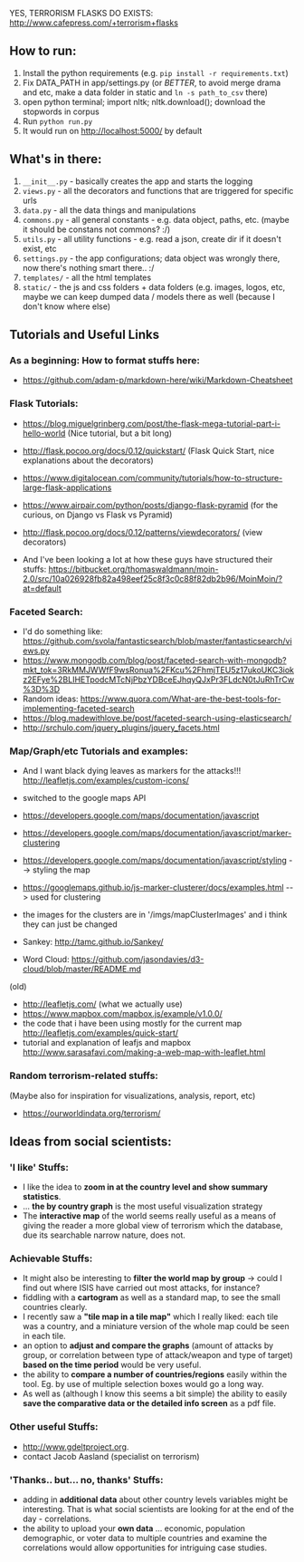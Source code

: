 YES, TERRORISM FLASKS DO EXISTS: http://www.cafepress.com/+terrorism+flasks

## How to run:

1. Install the python requirements (e.g. `pip install -r requirements.txt`)
1. Fix DATA_PATH in app/settings.py (or *BETTER*, to avoid merge drama and etc, make a data folder in static and `ln -s path_to_csv` there)
1. open python terminal; import nltk; nltk.download(); download the stopwords in corpus
1. Run `python run.py`
1. It would run on [http://localhost:5000/](http://localhost:5000/) by default

## What's in there:
1. `__init__.py` - basically creates the app and starts the logging
1. `views.py` - all the decorators and functions that are triggered for specific urls
1. `data.py` - all the data things and manipulations 
1. `commons.py` - all general constants - e.g. data object, paths, etc. (maybe it should be constans not commons? :/)
1. `utils.py` - all utility functions - e.g. read a json, create dir if it doesn't exist, etc
1. `settings.py` - the app configurations; data object was wrongly there, now there's nothing smart there.. :/ 
1. `templates/` - all the html templates
1. `static/` - the js and css folders + data folders (e.g. images, logos, etc, maybe we can keep dumped data / models there as well (because I don't know where else) 

## Tutorials and Useful Links

### As a beginning: How to format stuffs here:
- https://github.com/adam-p/markdown-here/wiki/Markdown-Cheatsheet

### Flask Tutorials:

- https://blog.miguelgrinberg.com/post/the-flask-mega-tutorial-part-i-hello-world (Nice tutorial, but a bit long)
- http://flask.pocoo.org/docs/0.12/quickstart/ (Flask Quick Start, nice explanations about the decorators)
- https://www.digitalocean.com/community/tutorials/how-to-structure-large-flask-applications
- https://www.airpair.com/python/posts/django-flask-pyramid (for the curious, on Django vs Flask vs Pyramid)
- http://flask.pocoo.org/docs/0.12/patterns/viewdecorators/ (view decorators)

- And I've been looking a lot at how these guys have structured their stuffs: https://bitbucket.org/thomaswaldmann/moin-2.0/src/10a026928fb82a498eef25c8f3c0c88f82db2b96/MoinMoin/?at=default

### Faceted Search:
- I'd do something like: https://github.com/svola/fantasticsearch/blob/master/fantasticsearch/views.py
- https://www.mongodb.com/blog/post/faceted-search-with-mongodb?mkt_tok=3RkMMJWWfF9wsRonua%2FKcu%2FhmjTEU5z17ukoUKC3iokz2EFye%2BLIHETpodcMTcNjPbzYDBceEJhqyQJxPr3FLdcN0tJuRhTrCw%3D%3D
- Random ideas: https://www.quora.com/What-are-the-best-tools-for-implementing-faceted-search
- https://blog.madewithlove.be/post/faceted-search-using-elasticsearch/
- http://srchulo.com/jquery_plugins/jquery_facets.html

### Map/Graph/etc Tutorials and examples:
- And I want black dying leaves as markers for the attacks!!! http://leafletjs.com/examples/custom-icons/
- switched to the google maps API
- https://developers.google.com/maps/documentation/javascript
- https://developers.google.com/maps/documentation/javascript/marker-clustering 
- https://developers.google.com/maps/documentation/javascript/styling --> styling the map
- https://googlemaps.github.io/js-marker-clusterer/docs/examples.html --> used for clustering
- the images for the clusters are in '/imgs/mapClusterImages' and i think they can just be changed

- Sankey: http://tamc.github.io/Sankey/
- Word Cloud: https://github.com/jasondavies/d3-cloud/blob/master/README.md

(old)
- http://leafletjs.com/ (what we actually use)
- https://www.mapbox.com/mapbox.js/example/v1.0.0/
- the code that i have been using mostly for the current map http://leafletjs.com/examples/quick-start/ 
- tutorial and explanation of leafjs and mapbox http://www.sarasafavi.com/making-a-web-map-with-leaflet.html

### Random terrorism-related stuffs:

(Maybe also for inspiration for visualizations, analysis, report, etc)

- https://ourworldindata.org/terrorism/ 


## Ideas from social scientists:

### 'I like' Stuffs:
- I like the idea to **zoom in at the country level and show summary statistics**.
- ... **the by country graph** is the most useful visualization strategy
- The **interactive map** of the world seems really useful as a means of giving the reader a more global view of terrorism which the database, due its searchable narrow nature, does not.

### Achievable Stuffs:
- It might also be interesting to **filter the world map by group** -> could I find out where ISIS have carried out most attacks, for instance? 
- fiddling with a **cartogram** as well as a standard map, to see the small countries clearly. 
- I recently saw a **"tile map in a tile map"** which I really liked: each tile was a country, and a miniature version of the whole map could be seen in each tile.
- an option to **adjust and compare the graphs** (amount of attacks by group, or correlation between type of attack/weapon and type of target) **based on the time period** would be very useful. 
- the ability to **compare a number of countries/regions** easily within the tool. Eg. by use of multiple selection boxes would go a long way. 
- As well as (although I know this seems a bit simple) the ability to easily **save the comparative data or the detailed info screen** as a pdf file.

### Other useful Stuffs:
- http://www.gdeltproject.org.
- contact Jacob Aasland (specialist on terrorism)

### 'Thanks.. but... no, thanks' Stuffs:
- adding in **additional data** about other country levels variables might be interesting. That is what social scientists are looking for at the end of the day - correlations.
-  the ability to upload your **own data** ... economic, population demographic, or voter data to multiple countries and examine the correlations would allow opportunities for intriguing case studies.


